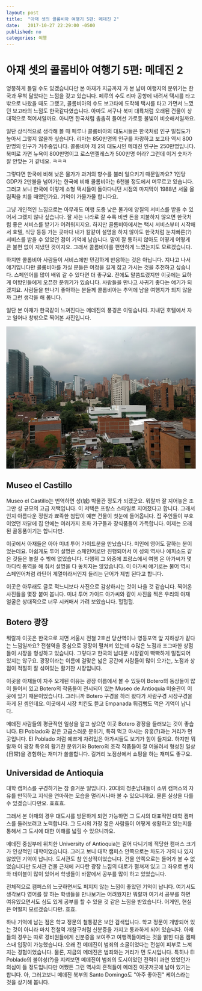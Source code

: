 ```yaml
---
layout: post
title:  "아재 셋의 콜롬비아 여행기 5편: 메데진 2"
date:   2017-10-27 22:29:00 -0500
published: no
categories: 여행
---
```


# 아재 셋의 콜롬비아 여행기 5편: 메데진 2

엉뚱하게 들릴 수도 있겠습니다만 본 아재가 지금까지 가 본 남미 여행지의
분위기는 한국과 무척 닮았다는 느낌을 갖고 있습니다. 페루의 수도 리마 공항에
내려서 택시를 타고 밖으로 나왔을 때도 그랬고, 콜롬비아의 수도 보고타에 도착해
택시를 타고 가면서 느꼈던 보고타의 느낌도 한국같다였습니다. 아마도 서구나 북미
대륙처럼 오래된 건물이 상대적으로 적어서일까요. 아니면 한국처럼 촘촘히 들어선 
가로등 불빛이 비슷해서일까요.

일단 상식적으로 생각해 볼 때 페루나 콜롬비아의 대도시들은 한국처럼 인구
밀집도가 높아서 그렇지 않을까 싶습니다. 리마는 850만명의 인구를 자랑하고
보고타 역시 800만명의 인구가 거주중입니다. 콜롬비아 제 2의 대도시인 메데진
인구는 250만명입니다. 북미로 가면 뉴욕이 800만명이고 로스앤젤레스가 500만명
어라? 그런데 이거 숫자가 잘 안맞는 거 같네요. ㅋㅋㅋ

그렇다면 한국에 비해 낮은 물가가 과거의 향수를 불러 일으키기 때문일까요?
1인당 GDP가 2만불을 넘어가는 한국에 비해 콜롬비아는 6천불 정도에서 머무르고
있습니다. 그러고 보니 한국에 이렇게 소형 택시들이 돌아다니던 시점의 마지막이
1988년 서울 올림픽을 치를 때였던가요. 기억이 가물가물 합니다요.

그냥 개인적인 느낌으로는 아무래도 여행 도중 낮은 물가에 양질의 서비스를 받을
수 있어서 그랬지 않나 싶습니다. 잘 사는 나라로 갈 수록 비싼 돈을 지불하지
않으면 한국처럼 좋은 서비스를 받기가 어려워지지요. 하지만 콜롬비아에서는 택시
서비스부터 시작해서 호텔, 식당 등등 가는 곳마다 내가 칼같이 설명을 하지 않아도
한국처럼 눈치빠른(?) 서비스를 받을 수 있었던 점이 기억에 남습니다. 말이 잘
통하지 않아도 어떻게 어떻게 큰 불편 없이 지냈던 것이지요. 그래서 콜롬비아를
편안하게 느꼈는지도 모르겠습니다.

하지만 콜롬비아 사람들이 서비스에만 민감하게 반응하는 것은 아닙니다.  지나고
나서 얘기입니다만 콜롬비아를 가실 분들은 여정을 길게 잡고 가시는 것을 추천하고
싶습니다. 스페인어를 많이 배워 갈 수 있다면 더 좋구요. 전에도 말씀드렸지만
이곳에는 묘하게 이방인들에게 오픈한 분위기가 있습니다. 사람들을 만나고 사귀기
좋다는 얘기가 되겠지요. 사람들을 만나기 좋아하는 분들께 콜롬비아는 추억에 남을
여행지가 되지 않을까 그런 생각을 해 봅니다.

일단 본 아재가 한국같이 느껴진다는 메데진의 풍경은 이렇습니다. 지내던 호텔에서
자고 일어나 창밖으로 찍어본 사진입니다. 

![Medellin](/assets/2017-10-27-colombia-trip-06-medellin-2/medellin-view.jpg)

## Museo el Castillo

Museo el Castillo는 번역하면 성(城) 박물관 정도가 되겠군요. 뭐랄까 잘 지어놓은
조그만 성 규모의 고급 저택입니다. 이 저택은 프랑스 스타일로 지어졌다고 합니다.
그래서인지 아름다운 정원과 뾰족한 첨탑이 예쁜 건물이 첫눈에 들어옵니다.  집
주인들이 부호이었던 까닭에 집 안에는 여러가지 호화 가구들과 장식품들이
가득합니다. 이제는 오래된 골동품이기는 합니다만.

이곳에서 아재들은 아아 미녀 투어 가이드분을 만났습니다. 미인에 영어도 잘하는
분이었는데요. 아쉽게도 투어 설명은 스페인어로만 진행되어서 이 성의 역사나
에피소드 같은 것들은 놓칠 수 밖에 없었습니다. 다행히 그 와중에 프랑스에서 여행
온 아가씨가 몇 마디씩 통역을 해 줘서 설명을 다 놓치지는 않았습니다. 이 아가씨
얘기로는 불어 역시 스페인어처럼 라틴어 계열이라서인지 들리는 단어가 제법
된다고 합니다.

이곳은 아무래도 글로 적느니보다 사진으로 감상하시는 것이 나을 것 같습니다.
찍어온 사진들을 몇장 붙여 봅니다. 미녀 투어 가이드 아가씨와 같이 사진을 찍은
우리의 아재 얼굴은 상대적으로 너무 시커매서 가려 보았습니다. 헐헐헐.

## Botero 광장

뭐랄까 이곳은 한국으로 치면 서울시 전철 2호선 당산역이나 영등포역 앞 지하상가
같다는 느낌일까요? 전철역을 중심으로 광장이 펼쳐져 있는데 수많은 노점과
조그마한 상점들이 시장을 형성하고 있습니다. 그렇다고 한국의 남대문 시장같이
빡빡하게 밀집되어 있지는 않구요. 광장이라는 이름에 걸맞은 넓은 공간에 사람들이
많이 오가는, 노점과 상점이 적절히 잘 섞여있는 활기찬 시장입니다.

이곳을 아재들이 자주 오게된 이유는 광장 이름에서 볼 수 있듯이 Botero의 동상들이 많이
들어서 있고 Botero의 작품들이 전시되어 있는 Museo de Antioquia 미술관이 이곳에
있기 때문이었습니다. 그러니까 Botero 구경을 하러 왔다가 사람구경 시장구경을 하게
된 셈인데요. 이곳에서 시장 치킨도 뜯고 Empanada 튀김빵도 먹은 기억이 납니다.

메데진 사람들의 평균적인 일상을 알고 싶으면 이곳 Botero 광장을 들러보는 것이
좋습니다. El Poblado와 같은 고급스러운 분위기, 특히 먹고 마시는 유흥(?)과는
거리가 먼 곳입니다. El Poblado 처럼 예쁘게 차려입은 아가씨들도 보기가 힘이
들지요. 하지만 뭐랄까 이 광장 특유의 활기찬 분위기와 Botero의 조각 작품들이 잘
어울려서 형성된 일상(日常)을 경험하는 재미가 쏠쏠합니다. 길거리 노점상에서
쇼핑을 하는 재미도 좋구요. 

## Universidad de Antioquia

대학 캠퍼스를 구경하기는 참 즐거운 일입니다. 20대의 청춘남녀들이 소위 캠퍼스의
자유를 만끽하고 지식을 연마하는 모습을 멀리서나마 볼 수 있으니까요. 물론
실상을 다를 수 있겠습니다만요. 효효효.

그래서 본 아재의 경우 대도시를 방문하게 되면 가능하면 그 도시의 대표적인 대학
캠퍼스를 둘러보려고 노력합니다. 그 도시의 가장 젊은 사람들이 어떻게 생활하고
있는지를 통해서 그 도시에 대한 이해를 넓힐 수 있으니까요.

메데진 중심부에 위치한 University of Antioquia는 걸어 다니기에 적당한 캠퍼스
크기가 인상적인 대학이었습니다. 그러고 보니 대학 캠퍼스 안쪽으로는 차도가 거의
나 있지 않았던 기억이 납니다. 도서관도 참 인상적이었습니다. 건물 안쪽으로는
들어가 볼 수 없었습니다만 도서관 건물 근처에 커다란 광장 느낌의 대로가 펼쳐져
있고 그 좌우로 벤치와 테이블이 많이 있어서 학생들이 바깥에서 공부를 많이 하고
있었습니다.  

전체적으로 캠퍼스의 느긋하면서도 퍼지지 않는 느낌이 좋았던 기억이 납니다.
여기서도 생각보다 영어를 잘 하는 학생들을 만나보기는 어려웠지만 뭐랄까 여기서
공부를 하면 여유있으면서도 심도 있게 공부를 할 수 있을 것 같은 느낌을
받았습니다. 어게인, 현실은 어떨지 모르겠습니다만. 효효.

하나 기억에 남는 점은 학교 정문의 철통같은 보안 검색입니다. 학교 정문이
개방되어 있는 것이 아니라 마치 전철역 개찰구처럼 신분증을 가지고 통과하게 되어
있습니다. 아재들의 경우는 따로 경비원들에게 신분증을 보여주고 여행객들이라는
것을 밝힌 다음 캠패스내 입장이 가능했습니다. 오래 전 메데진이 범죄의
소굴이었다는 전설이 피부로 느껴지는 경험이었습니다. 물론, 지금의 메데진은
범죄와는 거리가 먼 도시입니다. 특히나 El Poblado의 불야성(?)을 지켜보면
메데진이 범죄의 도시이었던 전력이 과연 있었던가 의심이 들 정도입니다만 어쨌든
그런 역사의 흔적들이 메데진 이곳저곳에 남아 있기는 합니다. 아, 그러고보니
메데진 북부의 Santo Domingo도 "아주 좋아진" 케이스라는 것을 상기해 봅니다.

